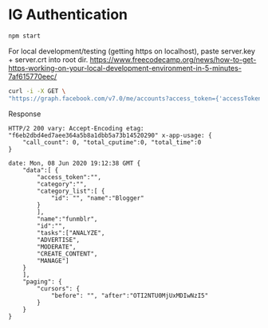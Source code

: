 # IG Authentication

```bash
npm start
```

For local development/testing (getting https on localhost), paste server.key + server.crt into root dir.
https://www.freecodecamp.org/news/how-to-get-https-working-on-your-local-development-environment-in-5-minutes-7af615770eec/

```bash
curl -i -X GET \
"https://graph.facebook.com/v7.0/me/accounts?access_token={'accessToken'}"
```

Response
```
HTTP/2 200 vary: Accept-Encoding etag: "f6eb2dbd4ed7aee364a5b8a1dbb5a73b14520290" x-app-usage: {
    "call_count": 0, "total_cputime":0, "total_time":0
}

date: Mon, 08 Jun 2020 19:12:38 GMT {
    "data":[ {
        "access_token":"",
        "category":"",
        "category_list":[ {
            "id": "", "name":"Blogger"
        }
        ],
        "name":"funmblr",
        "id":"",
        "tasks":["ANALYZE",
        "ADVERTISE",
        "MODERATE",
        "CREATE_CONTENT",
        "MANAGE"]
    }
    ],
    "paging": {
        "cursors": {
            "before": "", "after":"OTI2NTU0MjUxMDIwNzI5"
        }
    }
}
```
